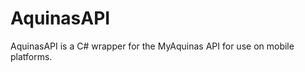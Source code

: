 AquinasAPI
==========

AquinasAPI is a C# wrapper for the MyAquinas API for use on mobile platforms.
